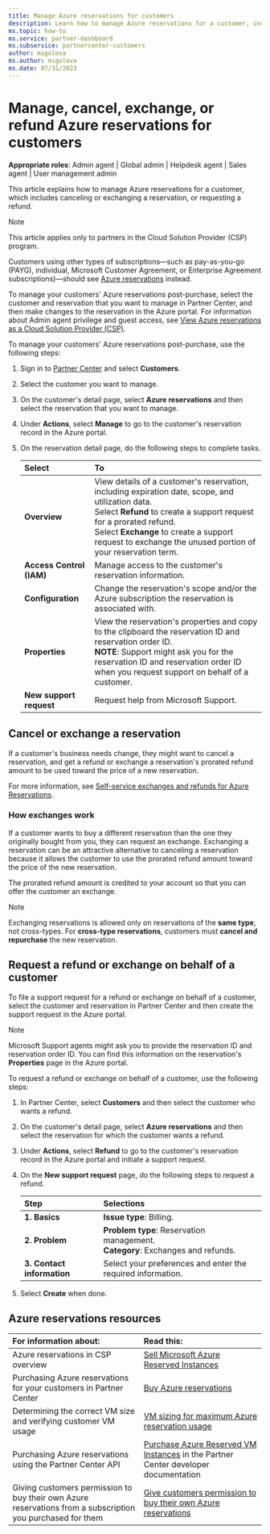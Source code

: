```yaml
---
title: Manage Azure reservations for customers
description: Learn how to manage Azure reservations for a customer, including how to cancel a reservation, exchange a reservation, or request a refund.
ms.topic: how-to
ms.service: partner-dashboard
ms.subservice: partnercenter-customers
author: migolova
ms.author: migolova
ms.date: 07/31/2023
---
```


# Manage, cancel, exchange, or refund Azure reservations for customers

**Appropriate roles**: Admin agent | Global admin | Helpdesk agent | Sales agent | User management admin

This article explains how to manage Azure reservations for a customer, which includes canceling or exchanging a reservation, or requesting a refund.

> [!NOTE]
> This article applies only to partners in the Cloud Solution Provider (CSP) program.
>
> Customers using other types of subscriptions—such as pay-as-you-go (PAYG), individual, Microsoft Customer Agreement, or Enterprise Agreement subscriptions)—should see [Azure reservations](/azure/cost-management-billing/reservations) instead.

To manage your customers' Azure reservations post-purchase, select the customer and reservation that you want to manage in Partner Center, and then make changes to the reservation in the Azure portal. For information about Admin agent privilege and guest access, see [View Azure reservations as a Cloud Solution Provider (CSP)](/azure/cost-management-billing/reservations/how-to-view-csp-reservations).

To manage your customers' Azure reservations post-purchase, use the following steps:

1. Sign in to [Partner Center](https://partner.microsoft.com/dashboard/home) and select **Customers**.
1. Select the customer you want to manage.
1. On the customer's detail page, select **Azure reservations** and then select the reservation that you want to manage.
1. Under **Actions**, select **Manage** to go to the customer's reservation record in the Azure portal.
1. On the reservation detail page, do the following steps to complete tasks.

    | **Select**   | **To**    |
    |:-----------------------------|:-----------------|
    | **Overview**   | View details of a customer's reservation, including expiration date, scope, and utilization data. <br> Select **Refund** to create a support request for a prorated refund. <br> Select **Exchange** to create a support request to exchange the unused portion of your reservation term.
    | **Access Control (IAM)**   | Manage access to the customer's reservation information.|
    | **Configuration**   | Change the reservation's scope and/or the Azure subscription the reservation is associated with.    |
    | **Properties**   | View the reservation's properties and copy to the clipboard the reservation ID and reservation order ID. <br>**NOTE**: Support might ask you for the reservation ID and reservation order ID when you request support on behalf of a customer.    |
    | **New support request**    | Request help from Microsoft Support.   |

## Cancel or exchange a reservation

If a customer's business needs change, they might want to cancel a reservation, and get a refund or exchange a reservation's prorated refund amount to be used toward the price of a new reservation.

For more information, see [Self-service exchanges and refunds for Azure Reservations](/azure/cost-management-billing/reservations/exchange-and-refund-azure-reservations).

### How exchanges work

If a customer wants to buy a different reservation than the one they originally bought from you, they can request an exchange. Exchanging a reservation can be an attractive alternative to canceling a reservation because it allows the customer to use the prorated refund amount toward the price of the new reservation.

The prorated refund amount is credited to your account so that you can offer the customer an exchange.

> [!NOTE]
> Exchanging reservations is allowed only on reservations of the **same type**, not cross-types. For **cross-type reservations**, customers must **cancel and repurchase** the new reservation.

## Request a refund or exchange on behalf of a customer

To file a support request for a refund or exchange on behalf of a customer, select the customer and reservation in Partner Center and then create the support request in the Azure portal.

> [!NOTE]
> Microsoft Support agents might ask you to provide the reservation ID and reservation order ID. You can find this information on the reservation's **Properties** page in the Azure portal.

To request a refund or exchange on behalf of a customer, use the following steps:

1. In Partner Center, select **Customers** and then select the customer who wants a refund.
1. On the customer's detail page, select **Azure reservations** and then select the reservation for which the customer wants a refund.
1. Under **Actions**, select **Refund** to go to the customer's reservation record in the Azure portal and initiate a support request.
1. On the **New support request** page, do the following steps to request a refund.

   |**Step**                    |**Selections**    |
   |:---------------------------|:-----------------|
   |**1. Basics**                |**Issue type**: Billing.  |
   |**2. Problem**               |**Problem type**: Reservation management. <br> **Category**: Exchanges and refunds. |
   |**3. Contact information**   |Select your preferences and enter the required information.

1. Select **Create** when done.

## Azure reservations resources

|**For information about**:  |**Read this**:   |
|:-----------------------------|:-----------------|
|Azure reservations in CSP overview  | [Sell Microsoft Azure Reserved Instances](azure-reservations.md) |
|Purchasing Azure reservations for your customers in Partner Center   | [Buy Azure reservations](azure-reservations-buying.md) |
|Determining the correct VM size and verifying customer VM usage   | [VM sizing for maximum Azure reservation usage](azure-usage.md)   |
|Purchasing Azure reservations using the Partner Center API | [Purchase Azure Reserved VM Instances](/partner-center/develop/purchase-azure-reservations) in the Partner Center developer documentation   |
|Giving customers permission to buy their own Azure reservations from a subscription you purchased for them | [Give customers permission to buy their own Azure reservations](give-customers-permission.md)   |
